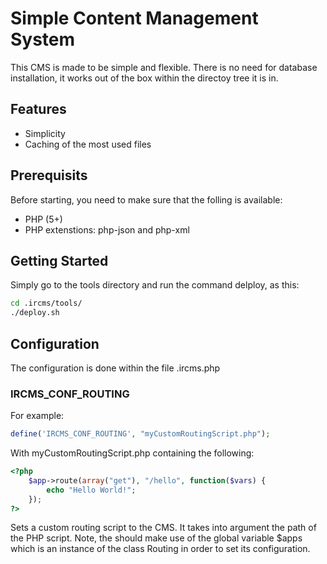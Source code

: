 # Simple Content Management System

This CMS is made to be simple and flexible. There is no need for database installation, it works out of the box within the directoy tree it is in.

## Features

- Simplicity
- Caching of the most used files

## Prerequisits

Before starting, you need to make sure that the folling is available:
- PHP (5+)
- PHP extenstions: php-json and php-xml

## Getting Started

Simply go to the tools directory and run the command delploy, as this:
```bash
cd .ircms/tools/
./deploy.sh
```

## Configuration

The configuration is done within the file .ircms.php

### IRCMS_CONF_ROUTING

For example:
```php
define('IRCMS_CONF_ROUTING', "myCustomRoutingScript.php");
```

With myCustomRoutingScript.php containing the following:
```php
<?php
	$app->route(array("get"), "/hello", function($vars) {
		echo "Hello World!";
	});
?>
```

Sets a custom routing script to the CMS. It takes into argument the path of the PHP script.
Note, the should make use of the global variable $apps which is an instance of the class Routing
in order to set its configuration.
